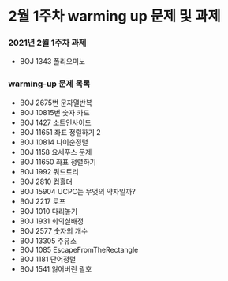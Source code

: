 # 2월 1주차 warming up 문제 및 과제

### 2021년 2월 1주차 과제 
- BOJ 1343 폴리오미노

### warming-up 문제 목록
- BOJ 2675번 문자열반복
- BOJ 10815번 숫자 카드
- BOJ 1427 소트인사이드
- BOJ 11651 좌표 정렬하기 2
- BOJ 10814 나이순정렬
- BOJ 1158 요세푸스 문제
- BOJ 11650 좌표 정렬하기
- BOJ 1992 쿼드트리
- BOJ 2810 컵홀더
- BOJ 15904 UCPC는 무엇의 약자일까?
- BOJ 2217 로프
- BOJ 1010 다리놓기
- BOJ 1931 회의실배정
- BOJ 2577 숫자의 개수
- BOJ 13305 주유소
- BOJ 1085 EscapeFromTheRectangle
- BOJ 1181 단어정렬
- BOJ 1541 잃어버린 괄호


